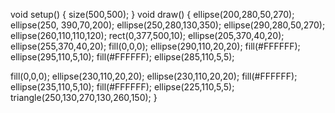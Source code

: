 void setup()
{
size(500,500);
}
void draw()
{
ellipse(200,280,50,270);
ellipse(250, 390,70,200);
ellipse(250,280,130,350);
ellipse(290,280,50,270);
ellipse(260,110,110,120);
rect(0,377,500,10);
ellipse(205,370,40,20);
ellipse(255,370,40,20);
fill(0,0,0);
ellipse(290,110,20,20);
fill(#FFFFFF);
ellipse(295,110,5,10);
fill(#FFFFFF);
ellipse(285,110,5,5);

fill(0,0,0);
ellipse(230,110,20,20);
ellipse(230,110,20,20);
fill(#FFFFFF);
ellipse(235,110,5,10);
fill(#FFFFFF);
ellipse(225,110,5,5);
triangle(250,130,270,130,260,150);
}
